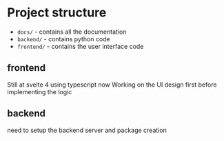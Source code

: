 # Project structure

- `docs/` - contains all the documentation
- `backend/` - contains python code
- `frontend/` - contains the user interface code

## frontend

Still at svelte 4 
using typescript now
Working on the UI design first before implementing the logic

## backend

need to setup the backend server and package creation
